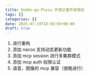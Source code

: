 ```yaml
---
title: Dubbo-go-Pixiu 开源之夏开发规划
tags: []
categories: []
date: 2025-07-19T18:58:03+08:00
draft: true
---
```

1. 进行重构
2. 添加 nacos 支持动态更新功能
3. 添加 mcp session 进行多集群模式
4. 添加 mcp auth 权限认证
5. 语音，图像的 mcp 兼容（很晚进行）